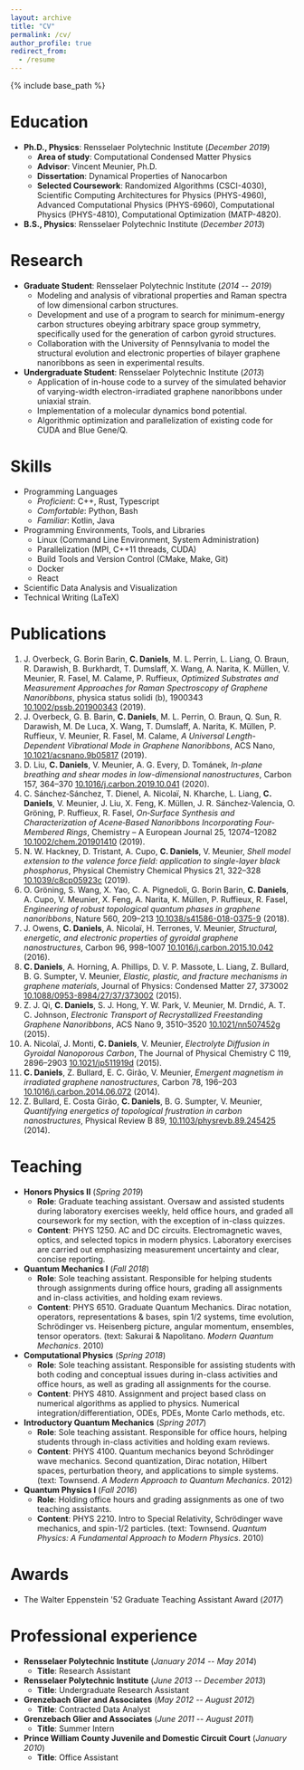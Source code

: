 ```yaml
---
layout: archive
title: "CV"
permalink: /cv/
author_profile: true
redirect_from:
  - /resume
---
```


{% include base_path %}

Education
======
* **Ph.D., Physics**: Rensselaer Polytechnic Institute (_December 2019_)
  * **Area of study**: Computational Condensed Matter Physics
  * **Advisor**: Vincent Meunier, Ph.D.
  * **Dissertation**: Dynamical Properties of Nanocarbon
  * **Selected Coursework**: 
    Randomized Algorithms (CSCI-4030), 
    Scientific Computing Architectures for Physics (PHYS-4960), 
    Advanced Computational Physics (PHYS-6960), 
    Computational Physics (PHYS-4810), 
    Computational Optimization (MATP-4820).
* **B.S., Physics**: Rensselaer Polytechnic Institute (_December 2013_)

Research
======
<!--- TODO: Review paper, supervising undergrads  -->
* **Graduate Student**: Rensselaer Polytechnic Institute (_2014 -- 2019_)
  * Modeling and analysis of vibrational properties and Raman spectra of low dimensional carbon structures.
  * Development and use of a program to search for minimum-energy carbon structures obeying arbitrary space group symmetry, specifically used for the generation of carbon gyroid structures.
  * Collaboration with the University of Pennsylvania to model the structural evolution and electronic properties of bilayer graphene nanoribbons as seen in experimental results.
* **Undergraduate Student**: Rensselaer Polytechnic Institute (_2013_)
  * Application of in-house code to a survey of the simulated behavior of varying-width electron-irradiated graphene nanoribbons under uniaxial strain.
  * Implementation of a molecular dynamics bond potential.
  * Algorithmic optimization and parallelization of existing code for CUDA and Blue Gene/Q.
  
Skills
======
* Programming Languages
  * _Proficient_: C++, Rust, Typescript
  * _Comfortable_: Python, Bash
  * _Familiar_: Kotlin, Java
* Programming Environments, Tools, and Libraries
  * Linux (Command Line Environment, System Administration)
  * Parallelization (MPI, C++11 threads, CUDA)
  * Build Tools and Version Control (CMake, Make, Git)
  * Docker
  * React
* Scientific Data Analysis and Visualization
* Technical Writing (LaTeX)

<!--- TODO: Programming projects, e.g. web rendering, sp2 website, etc. -->

Publications
======
<!--- Generated using https://gist.github.com/colin-daniels/60a917bbaaa0e418c41bb260fb57bb58 -->
1. J. Overbeck, G. Borin Barin, **C. Daniels**, M. L. Perrin, L. Liang, O. Braun, R. Darawish, B. Burkhardt, T. Dumslaff, X. Wang, A. Narita, K. Müllen, V. Meunier, R. Fasel, M. Calame, P. Ruffieux, _Optimized Substrates and Measurement Approaches for Raman Spectroscopy of Graphene Nanoribbons_, physica status solidi (b), 1900343 [10.1002/pssb.201900343](https://doi.org/10.1002%2Fpssb.201900343) (2019).
2. J. Overbeck, G. B. Barin, **C. Daniels**, M. L. Perrin, O. Braun, Q. Sun, R. Darawish, M. De Luca, X. Wang, T. Dumslaff, A. Narita, K. Müllen, P. Ruffieux, V. Meunier, R. Fasel, M. Calame, _A Universal Length-Dependent Vibrational Mode in Graphene Nanoribbons_, ACS Nano, [10.1021/acsnano.9b05817](https://doi.org/10.1021%2Facsnano.9b05817) (2019).
3. D. Liu, **C. Daniels**, V. Meunier, A. G. Every, D. Tománek, _In-plane breathing and shear modes in low-dimensional nanostructures_, Carbon 157, 364–370 [10.1016/j.carbon.2019.10.041](https://doi.org/10.1016%2Fj.carbon.2019.10.041) (2020).
4. C. Sánchez‐Sánchez, T. Dienel, A. Nicolaï, N. Kharche, L. Liang, **C. Daniels**, V. Meunier, J. Liu, X. Feng, K. Müllen, J. R. Sánchez‐Valencia, O. Gröning, P. Ruffieux, R. Fasel, _On‐Surface Synthesis and Characterization of Acene‐Based Nanoribbons Incorporating Four‐Membered Rings_, Chemistry – A European Journal 25, 12074–12082 [10.1002/chem.201901410](https://doi.org/10.1002%2Fchem.201901410) (2019).
5. N. W. Hackney, D. Tristant, A. Cupo, **C. Daniels**, V. Meunier, _Shell model extension to the valence force field: application to single-layer black phosphorus_, Physical Chemistry Chemical Physics 21, 322–328 [10.1039/c8cp05923c](https://doi.org/10.1039%2Fc8cp05923c) (2019).
6. O. Gröning, S. Wang, X. Yao, C. A. Pignedoli, G. Borin Barin, **C. Daniels**, A. Cupo, V. Meunier, X. Feng, A. Narita, K. Müllen, P. Ruffieux, R. Fasel, _Engineering of robust topological quantum phases in graphene nanoribbons_, Nature 560, 209–213 [10.1038/s41586-018-0375-9](https://doi.org/10.1038%2Fs41586-018-0375-9) (2018).
7. J. Owens, **C. Daniels**, A. Nicolaï, H. Terrones, V. Meunier, _Structural, energetic, and electronic properties of gyroidal graphene nanostructures_, Carbon 96, 998–1007 [10.1016/j.carbon.2015.10.042](https://doi.org/10.1016%2Fj.carbon.2015.10.042) (2016).
8. **C. Daniels**, A. Horning, A. Phillips, D. V. P. Massote, L. Liang, Z. Bullard, B. G. Sumpter, V. Meunier, _Elastic, plastic, and fracture mechanisms in graphene materials_, Journal of Physics: Condensed Matter 27, 373002 [10.1088/0953-8984/27/37/373002](https://doi.org/10.1088%2F0953-8984%2F27%2F37%2F373002) (2015).
9. Z. J. Qi, **C. Daniels**, S. J. Hong, Y. W. Park, V. Meunier, M. Drndić, A. T. C. Johnson, _Electronic Transport of Recrystallized Freestanding Graphene Nanoribbons_, ACS Nano 9, 3510–3520 [10.1021/nn507452g](https://doi.org/10.1021%2Fnn507452g) (2015).
10. A. Nicolaï, J. Monti, **C. Daniels**, V. Meunier, _Electrolyte Diffusion in Gyroidal Nanoporous Carbon_, The Journal of Physical Chemistry C 119, 2896–2903 [10.1021/jp511919d](https://doi.org/10.1021%2Fjp511919d) (2015).
11. **C. Daniels**, Z. Bullard, E. C. Girão, V. Meunier, _Emergent magnetism in irradiated graphene nanostructures_, Carbon 78, 196–203 [10.1016/j.carbon.2014.06.072](https://doi.org/10.1016%2Fj.carbon.2014.06.072) (2014).
12. Z. Bullard, E. Costa Girão, **C. Daniels**, B. G. Sumpter, V. Meunier, _Quantifying energetics of topological frustration in carbon nanostructures_, Physical Review B 89, [10.1103/physrevb.89.245425](https://doi.org/10.1103%2Fphysrevb.89.245425) (2014).

Teaching
======
* **Honors Physics II** (_Spring 2019_)
  * **Role**: Graduate teaching assistant. Oversaw and assisted students during laboratory exercises weekly, held office hours, and graded all coursework for my section, with the exception of in-class quizzes.
  * **Content**: PHYS 1250. AC and DC circuits. Electromagnetic waves, optics, and selected topics in modern physics. Laboratory exercises are carried out emphasizing measurement uncertainty and clear, concise reporting.
* **Quantum Mechanics I** (_Fall 2018_)
  * **Role**: Sole teaching assistant. Responsible for helping students through assignments during office hours, grading all assignments and in-class activities, and holding exam reviews.
  * **Content**: PHYS 6510. Graduate Quantum Mechanics. Dirac notation, operators, representations & bases, spin 1/2 systems, time evolution, Schrödinger vs. Heisenberg picture, angular momentum, ensembles, tensor operators. (text: Sakurai & Napolitano. _Modern Quantum Mechanics_. 2010)
* **Computational Physics** (_Spring 2018_)
  * **Role**: Sole teaching assistant. Responsible for assisting students with both coding and conceptual issues during in-class activities and office hours, as well as grading all assignments for the course.
  * **Content**: PHYS 4810. Assignment and project based class on numerical algorithms as applied to physics. Numerical integration/differentiation, ODEs, PDEs, Monte Carlo methods, etc.
* **Introductory Quantum Mechanics** (_Spring 2017_)
  * **Role**: Sole teaching assistant. Responsible for office hours, helping students through in-class activities and holding exam reviews.
  * **Content**: PHYS 4100. Quantum mechanics beyond Schrödinger wave mechanics. Second quantization, Dirac notation, Hilbert spaces, perturbation theory, and applications to simple systems. (text: Townsend. _A Modern Approach to Quantum Mechanics_. 2012)
* **Quantum Physics I** (_Fall 2016_)
  * **Role**: Holding office hours and grading assignments as one of two teaching assistants.
  * **Content**: PHYS 2210. Intro to Special Relativity, Schrödinger wave mechanics, and spin-1/2 particles. (text: Townsend. _Quantum Physics: A Fundamental Approach to Modern Physics_. 2010)

Awards
======
* The Walter Eppenstein '52 Graduate Teaching Assistant Award (_2017_)

Professional experience
======
* **Rensselaer Polytechnic Institute** (_January 2014 -- May 2014_)
  * **Title**: Research Assistant
* **Rensselaer Polytechnic Institute** (_June 2013 -- December 2013_)
  * **Title**: Undergraduate Research Assistant
* **Grenzebach Glier and Associates** (_May 2012 -- August 2012_)
  * **Title**: Contracted Data Analyst
* **Grenzebach Glier and Associates** (_June 2011 -- August 2011_)
  * **Title**: Summer Intern
* **Prince William County Juvenile and Domestic Circuit Court** (_January 2010_)
  * **Title**: Office Assistant
  
